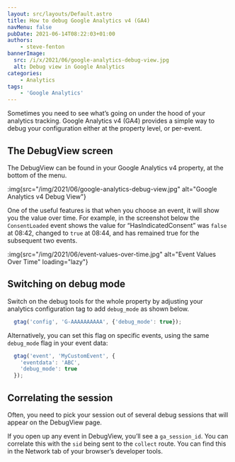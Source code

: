 ```yaml
---
layout: src/layouts/Default.astro
title: How to debug Google Analytics v4 (GA4)
navMenu: false
pubDate: 2021-06-14T08:22:03+01:00
authors:
    - steve-fenton
bannerImage:
  src: /i/x/2021/06/google-analytics-debug-view.jpg
  alt: Debug view in Google Analytics
categories:
    - Analytics
tags:
    - 'Google Analytics'
---
```


Sometimes you need to see what’s going on under the hood of your analytics tracking. Google Analytics v4 (GA4) provides a simple way to debug your configuration either at the property level, or per-event.

## The DebugView screen

The DebugView can be found in your Google Analytics v4 property, at the bottom of the menu.

:img{src="/img/2021/06/google-analytics-debug-view.jpg" alt="Google Analytics v4 Debug View"}

One of the useful features is that when you choose an event, it will show you the value over time. For example, in the screenshot below the `ConsentLoaded` event shows the value for “HasIndicatedConsent” was `false` at 08:42, changed to `true` at 08:44, and has remained true for the subsequent two events.

:img{src="/img/2021/06/event-values-over-time.jpg" alt="Event Values Over Time" loading="lazy"}

## Switching on debug mode

Switch on the debug tools for the whole property by adjusting your analytics configuration tag to add `debug_mode` as shown below.

```javascript
  gtag('config', 'G-AAAAAAAAAA', {'debug_mode': true});
```

Alternatively, you can set this flag on specific events, using the same `debug_mode` flag in your event data:

```javascript
  gtag('event', 'MyCustomEvent', {
    'eventdata': 'ABC',
    'debug_mode': true
  });
```
## Correlating the session

Often, you need to pick your session out of several debug sessions that will appear on the DebugView page.

If you open up any event in DebugView, you’ll see a `ga_session_id`. You can correlate this with the `sid` being sent to the `collect` route. You can find this in the Network tab of your browser’s developer tools.